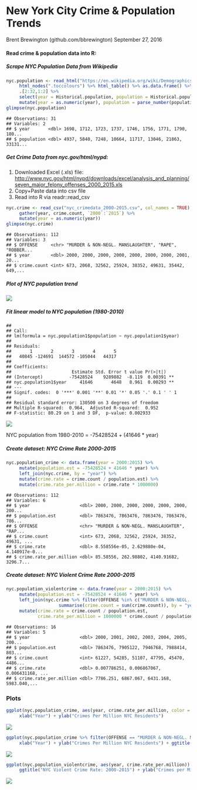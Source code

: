New York City Crime & Population Trends
================
Brent Brewington (github.com/bbrewington)
September 27, 2016

#### Read crime & population data into R:

##### Scrape NYC Population Data from Wikipedia

``` r
nyc.population <- read_html("https://en.wikipedia.org/wiki/Demographics_of_New_York_City") %>% 
     html_nodes(".toccolours") %>% html_table() %>% as.data.frame() %>% 
     .[2:32,1:2] %>% 
     select(year = Historical.population, population = Historical.population.1) %>%     
     mutate(year = as.numeric(year), population = parse_number(population))
glimpse(nyc.population)
```

    ## Observations: 31
    ## Variables: 2
    ## $ year       <dbl> 1698, 1712, 1723, 1737, 1746, 1756, 1771, 1790, 180...
    ## $ population <dbl> 4937, 5840, 7248, 10664, 11717, 13046, 21863, 33131...

##### Get Crime Data from nyc.gov/html/nypd:

1.  Downloaded Excel (.xls) file: <http://www.nyc.gov/html/nypd/downloads/excel/analysis_and_planning/seven_major_felony_offenses_2000_2015.xls>
2.  Copy+Paste data into csv file
3.  Read into R via readr::read\_csv

``` r
nyc.crime <- read_csv("nyc_crimedata_2000-2015.csv", col_names = TRUE) %>% 
     gather(year, crime.count, `2000`:`2015`) %>% 
     mutate(year = as.numeric(year))
glimpse(nyc.crime)
```

    ## Observations: 112
    ## Variables: 3
    ## $ OFFENSE     <chr> "MURDER & NON-NEGL. MANSLAUGHTER", "RAPE", "ROBBER...
    ## $ year        <dbl> 2000, 2000, 2000, 2000, 2000, 2000, 2000, 2001, 20...
    ## $ crime.count <int> 673, 2068, 32562, 25924, 38352, 49631, 35442, 649,...

##### Plot of NYC population trend

![](nyc_crime_files/figure-markdown_github/nyc_population_trend-1.png)

##### Fit linear model to NYC population (1980-2010)

    ## 
    ## Call:
    ## lm(formula = nyc.population1$population ~ nyc.population1$year)
    ## 
    ## Residuals:
    ##       1       2       3       4       5 
    ##   40845 -124691  144572 -105044   44317 
    ## 
    ## Coefficients:
    ##                       Estimate Std. Error t value Pr(>|t|)   
    ## (Intercept)          -75428524    9289882  -8.119  0.00391 **
    ## nyc.population1$year     41646       4648   8.961  0.00293 **
    ## ---
    ## Signif. codes:  0 '***' 0.001 '**' 0.01 '*' 0.05 '.' 0.1 ' ' 1
    ## 
    ## Residual standard error: 130500 on 3 degrees of freedom
    ## Multiple R-squared:  0.964,  Adjusted R-squared:  0.952 
    ## F-statistic: 80.29 on 1 and 3 DF,  p-value: 0.002933

![](nyc_crime_files/figure-markdown_github/nyc_population_linear_model-1.png)

NYC population from 1980-2010 = -75428524 + (41646 \* year)

##### Create dataset: NYC Crime Rate 2000-2015

``` r
nyc.population_crime <- data.frame(year = 2000:2015) %>% 
     mutate(population.est = -75428524 + 41646 * year) %>%
     left_join(nyc.crime, by = "year") %>%
     mutate(crime.rate = crime.count / population.est) %>% 
     mutate(crime.rate_per.million = crime.rate * 1000000)
```

    ## Observations: 112
    ## Variables: 6
    ## $ year                   <dbl> 2000, 2000, 2000, 2000, 2000, 2000, 200...
    ## $ population.est         <dbl> 7863476, 7863476, 7863476, 7863476, 786...
    ## $ OFFENSE                <chr> "MURDER & NON-NEGL. MANSLAUGHTER", "RAP...
    ## $ crime.count            <int> 673, 2068, 32562, 25924, 38352, 49631, ...
    ## $ crime.rate             <dbl> 8.558556e-05, 2.629880e-04, 4.140917e-0...
    ## $ crime.rate_per.million <dbl> 85.58556, 262.98802, 4140.91682, 3296.7...

##### Create dataset: NYC Violent Crime Rate 2000-2015

``` r
nyc.population_violentcrime <- data.frame(year = 2000:2015) %>% 
     mutate(population.est = -75428524 + 41646 * year) %>%
     left_join(nyc.crime %>% filter(OFFENSE %in% c("MURDER & NON-NEGL. MANSLAUGHTER", "RAPE", "ROBBERY", "FELONY ASSAULT")) %>% group_by(year) %>% 
                    summarise(crime.count = sum(crime.count)), by = "year") %>%
     mutate(crime.rate = crime.count / population.est, 
            crime.rate_per.million = 1000000 * crime.count / population.est)
```

    ## Observations: 16
    ## Variables: 5
    ## $ year                   <dbl> 2000, 2001, 2002, 2003, 2004, 2005, 200...
    ## $ population.est         <dbl> 7863476, 7905122, 7946768, 7988414, 803...
    ## $ crime.count            <int> 61227, 54285, 51107, 47795, 45470, 4486...
    ## $ crime.rate             <dbl> 0.007786251, 0.006867067, 0.006431168, ...
    ## $ crime.rate_per.million <dbl> 7786.251, 6867.067, 6431.168, 5983.040,...

### Plots

``` r
ggplot(nyc.population_crime, aes(year, crime.rate_per.million, color = OFFENSE)) + geom_point() + geom_smooth(se = FALSE) + ggtitle("NYC Seven Major Felony Offenses by Year: 2000-2015") +
     xlab("Year") + ylab("Crimes Per Million NYC Residents")
```

![](nyc_crime_files/figure-markdown_github/plot_seven_major_felonies-1.png)

``` r
ggplot(nyc.population_crime %>% filter(OFFENSE == "MURDER & NON-NEGL. MANSLAUGHTER"), aes(year, crime.rate_per.million)) + geom_point() + geom_smooth(se = FALSE) + geom_line() +
     xlab("Year") + ylab("Crimes Per Million NYC Residents") + ggtitle("NYC Murder Rate: 2000-2015")
```

![](nyc_crime_files/figure-markdown_github/plot_murder_rate-1.png)

``` r
ggplot(nyc.population_violentcrime, aes(year, crime.rate_per.million)) + geom_bar(stat = "identity", aes(fill = "Total Violent Crime Rate")) + geom_smooth(data = nyc.population_crime %>% filter(OFFENSE %in% c("MURDER & NON-NEGL. MANSLAUGHTER", "RAPE", "ROBBERY", "FELONY ASSAULT")), aes(x = year, y = crime.rate_per.million, color = OFFENSE), se = FALSE) + geom_point(data = nyc.population_crime %>% filter(OFFENSE %in% c("MURDER & NON-NEGL. MANSLAUGHTER", "RAPE", "ROBBERY", "FELONY ASSAULT")), aes(x = year, y = crime.rate_per.million, color = OFFENSE)) + scale_fill_manual(values = "black", name = NULL) + scale_color_discrete(name = NULL) +
     ggtitle("NYC Violent Crime Rate: 2000-2015") + ylab("Crimes per Million NYC Residents") + xlab("Year")
```

![](nyc_crime_files/figure-markdown_github/plot_violent_crime-1.png)
